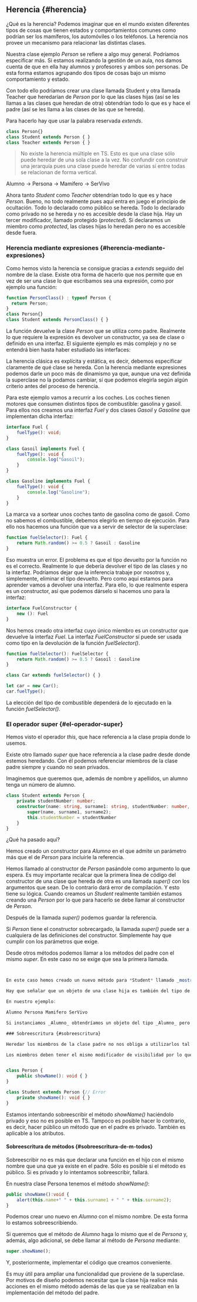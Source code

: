 ## Herencia {#herencia}

¿Qué es la herencia? Podemos imaginar que en el mundo existen diferentes tipos de cosas que tienen estados y comportamientos comunes como podrían ser los mamíferos, los automóviles o los teléfonos. La herencia nos provee un mecanismo para relacionar las distintas clases.

Nuestra clase ejemplo _Person_ se refiere a algo muy general. Podríamos especificar más. Si estamos realizando la gestión de un aula, nos damos cuenta de que en ella hay alumnos y profesores y ambos son personas. De esta forma estamos agrupando dos tipos de cosas bajo un mismo comportamiento y estado.

Con todo ello podríamos crear una clase llamada Student y otra llamada Teacher que heredarían de _Person_ por lo que las clases hijas \(así se les llamas a las clases que heredan de otra\) obtendrían todo lo que es y hace el padre \(así se les llama a las clases de las que se hereda\).

Para hacerlo hay que usar la palabra reservada _extends_.

```ts
class Person{}
class Student extends Person { }
class Teacher extends Person { }
```

> No existe la herencia múltiple en TS. Esto es que una clase sólo puede heredar de una sola clase a la vez. No confundir con construir una jerarquía pues una clase puede heredar de varias si entre todas se relacionan de forma vertical.

Alumno -&gt; Persona -&gt; Mamifero -&gt; SerVivo

Ahora tanto _Student_ como _Teacher_ obtendrían todo lo que es y hace _Person_. Bueno, no todo realmente pues aquí entra en juego el principio de ocultación. Todo lo declarado como público se hereda. Todo lo declarado como privado no se hereda y no es accesible desde la clase hija. Hay un tercer modificador, llamado protegido \(_protected_\). Si declaramos un miembro como _protected_, las clases hijas lo heredan pero no es accesible desde fuera.

### Herencia mediante expresiones {#herencia-mediante-expresiones}

Como hemos visto la herencia se consigue gracias a _extends_ seguido del nombre de la clase. Existe otra forma de hacerlo que nos permite que en vez de ser una clase lo que escribamos sea una expresión, como por ejemplo una función:

```ts
function PersonClass() : typeof Person { 
  return Person;
}
class Person{}
class Student extends PersonClass() { }
```

La función devuelve la clase _Person_ que se utiliza como padre. Realmente lo que requiere la expresión es devolver un constructor, ya sea de clase o definido en una interfaz. El siguiente ejemplo es más complejo y no se entendrá bien hasta haber estudiado las interfaces:

La herencia clásica es explícita y estática, es decir, debemos especificar claramente de qué clase se hereda. Con la herencia mediante expresiones podemos darle un poco más de dinamismo ya que, aunque una vez definida la superclase no la podamos cambiar, sí que podemos elegirla según algún criterio antes del proceso de herencia.

Para este ejemplo vamos a recurrir a los coches. Los coches tienen motores que consumen distintos tipos de combustible: gasolina y gasoil. Para ellos nos creamos una interfaz _Fuel_ y dos clases _Gasoil_ y _Gasoline_ que implementan dicha interfaz:

```ts
interface Fuel {
    fuelType(): void;
}

class Gasoil implements Fuel {
    fuelType(): void {
        console.log("Gasoil");
    }
} 

class Gasoline implements Fuel {
    fuelType(): void {
        console.log("Gasoline");
    }
}
```

La marca va a sortear unos coches tanto de gasolina como de gasoil. Como no sabemos el combustible, debemos elegirlo en tiempo de ejecución. Para ello nos hacemos una función que va a servir de selector de la superclase:

```ts
function fuelSelector(): Fuel {
    return Math.random() >= 0.5 ? Gasoil : Gasoline
}
```

Eso muestra un error. El problema es que el tipo devuelto por la función no es el correcto. Realmente lo que debería devolver el tipo de las clases y no la interfaz. Podríamos dejar que la inferencia trabaje por nosotros y, simplemente, eliminar el tipo devuelto. Pero como aquí estamos para aprender vamos a devolver una interfaz. Para ello, lo que realmente espera es un constructor, así que podemos dárselo si hacemos uno para la interfaz:

```ts
interface FuelConstructor {
    new (): Fuel
}
```

Nos hemos creado otra interfaz cuyo único miembro es un constructor que devuelve la interfaz _Fuel._ La interfaz _FuelConstructor_ sí puede ser usada como tipo en la devolución de la función _fuelSelector\(\)_.

```ts
function fuelSelector(): FuelSelector {
    return Math.random() >= 0.5 ? Gasoil : Gasoline
}

class Car extends fuelSelector() { }

let car = new Car();
car.fuelType();
```

La elección del tipo de combustible dependerá de lo ejecutado en la función _fuelSelector\(\)_.

### El operador super {#el-operador-super}

Hemos visto el operador _this_, que hace referencia a la clase propia donde lo usemos.

Existe otro llamado _super_ que hace referencia a la clase padre desde donde estemos heredando. Con él podemos referenciar miembros de la clase padre siempre y cuando no sean privados.

Imaginemos que queremos que, además de nombre y apellidos, un alumno tenga un número de alumno.

```ts
class Student extends Person {
    private studentNumber: number;
    constructor(name: string, surname1: string, studentNumber: number, surname2?: string) {
        super(name, surname1, surname2);
        this.studentNumber = studentNumber
    }
}
```

¿Qué ha pasado aquí?

Hemos creado un constructor para _Alumno_ en el que admite un parámetro más que el de _Person_ para incluirle la referencia.

Hemos llamado al constructor de _Person_ pasándole como argumento lo que espera. Es muy importante recalcar que la primera línea de código del constructor de una clase que hereda de otra es una llamada _super\(\)_ con los argumentos que sean. De lo contrario dará error de compilación. Y esto tiene su lógica. Cuando creamos un _Student_ realmente también estamos creando una _Person_ por lo que para hacerlo se debe llamar al constructor de _Person_.

Después de la llamada _super\(\)_ podemos guardar la referencia.

Si _Person_ tiene el constructor sobrecargado, la llamada _super\(\)_ puede ser a cualquiera de las definiciones del constructor. Simplemente hay que cumplir con los parámetros que exige.

Desde otros métodos podemos llamar a los métodos del padre con el mismo _super_. En este caso no se exige que sea la primera llamada.

```ts


En este caso hemos creado un nuevo método para *Student* llamado _mostrarReferencia()_ que muestra la referencia del alumno y después su nombre y apellidos. Pero esto último no lo hace reescribiendo otra vez toda la lógica, sino que se aprovecha de que el padre (*Person*) ya lo tiene implementado.

Hay que señalar que un objeto de una clase hija es también del tipo de todas sus clases padre.

En nuestro ejemplo:

Alumno Persona Mamifero SerVivo

Si instanciamos _Alumno_ obtendríamos un objeto del tipo _Alumno_ pero que a su vez también sería del tipo Persona, _Mamifero_ y _SerVivo_. ¿Recuerdas la llamada _super()_ en el constructor de _Alumno_? Con eso se llama al constructor de _Persona_ por lo que podemos deducir que estamos creando también una instancia de _Persona_ y así sucesivamente. No estamos creando 4 instancias distintas, sólo una pero con las características de todas las superclases.

### Sobreescritura {#sobreescritura}

Heredar los miembros de la clase padre no nos obliga a utilizarlos tal y como son. Podemos redeclarar los atributos y los métodos llámandolos de la misma forma en la clase hija. Eso sí, con ciertas restricciones.

Los miembros deben tener el mismo modificador de visibilidad por lo que si en la superclase está declarado como _public_ o _private_, en la clase hija se debe declarar igual.


class Person {
    public showName(): void { }
}

class Student extends Person {// Error 
    private showName(): void { }
}
```

Estamos intentando sobreescribir el método _showName\(\)_ haciéndolo privado y eso no es posible en TS. Tampoco es posible hacer lo contrario, es decir, hacer público un método que en el padre es privado. También es aplicable a los atributos.

#### Sobreescritura de métodos {#sobreescritura-de-m-todos}

Sobreescribir no es más que declarar una función en el hijo con el mismo nombre que una que ya existe en el padre. Sólo es posible si el método es público. Si es privado y lo intentamos sobreescribir, fallará.

En nuestra clase Persona tenemos el método _showName\(\)_:

```ts
public showName():void {
    alert(this.name+" " + this.surname1 + " " + this.surname2);
}
```

Podemos crear uno nuevo en _Alumno_ con el mismo nombre. De esta forma lo estamos sobreescribiendo.

Si queremos que el método de _Alumno_ haga lo mismo que el de _Persona_ y, además, algo adicional, se debe llamar al método de _Persona_ mediante:

```ts
super.showName();
```

Y, posteriormente, implementar el código que creamos conveniente.

Es muy útil para ampliar una funcionalidad que proviene de la superclase. Por motivos de diseño podemos necesitar que la clase hija realice más acciones en el mismo método además de las que ya se realizaban en la implementación del método del padre.

